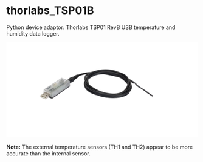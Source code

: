 # thorlabs_TSP01B
Python device adaptor: Thorlabs TSP01 RevB USB temperature and humidity data logger.

![social_preview](https://github.com/amsikking/thorlabs_TSP01B/blob/main/social_preview.png)

**Note:** The external temperature sensors (TH1 and TH2) appear to be more accurate than the internal sensor.
